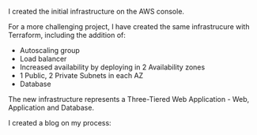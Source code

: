I created the initial infrastructure on the AWS console.

For a more challenging project, I have created the same infrastrucure with Terraform, including the addition of:

- Autoscaling group
- Load balancer 
- Increased availability by deploying in 2 Availability zones
- 1 Public, 2 Private Subnets in each AZ
- Database

  
The new infrastructure represents a Three-Tiered Web Application - Web, Application and Database.

I created a blog on my process: 
